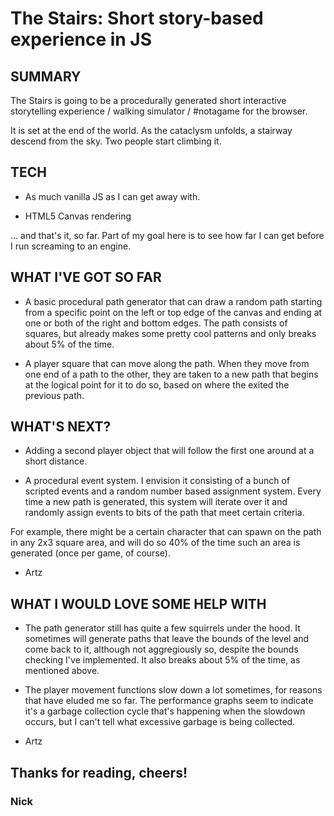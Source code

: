 # The Stairs: Short story-based experience in JS

## SUMMARY

The Stairs is going to be a procedurally generated short interactive storytelling experience / walking simulator / #notagame for the browser. 

It is set at the end of the world. As the cataclysm unfolds, a stairway descend from the sky. Two people start climbing it.

## TECH

- As much vanilla JS as I can get away with.

- HTML5 Canvas rendering

... and that's it, so far. Part of my goal here is to see how far I can get before I run screaming to an engine.

## WHAT I'VE GOT SO FAR

- A basic procedural path generator that can draw a random path starting from a specific point on the left or top edge of the canvas and ending at one or both of the right and bottom edges. The path consists of squares, but already makes some pretty cool patterns and only breaks about 5% of the time.

- A player square that can move along the path. When they move from one end of a path to the other, they are taken to a new path that begins at the logical point for it to do so, based on where the exited the previous path.

## WHAT'S NEXT?

- Adding a second player object that will follow the first one around at a short distance.

- A procedural event system. I envision it consisting of a bunch of scripted events and a random number based assignment system. Every time a new path is generated, this system will iterate over it and randomly assign events to bits of the path that meet certain criteria. 

For example, there might be a certain character that can spawn on the path in any 2x3 square area, and will do so 40% of the time such an area is generated (once per game, of course).

- Artz

## WHAT I WOULD LOVE SOME HELP WITH

- The path generator still has quite a few squirrels under the hood. It sometimes will generate paths that leave the bounds of the level and come back to it, although not aggregiously so, despite the bounds checking I've implemented. It also breaks about 5% of the time, as mentioned above.

- The player movement functions slow down a lot sometimes, for reasons that have eluded me so far. The performance graphs seem to indicate it's a garbage collection cycle that's happening when the slowdown occurs, but I can't tell what excessive garbage is being collected.

- Artz

## Thanks for reading, cheers!

### Nick

